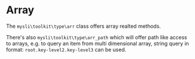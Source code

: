 # Array

The `mysli\toolkit\type\arr` class offers array realted methods.

There's also `mysli\toolkit\type\arr_path` which will offer path like access
to arrays, e.g. to query an item from multi dimensional array, string query
in format: `root.key-level2.key-level3` can be used.
